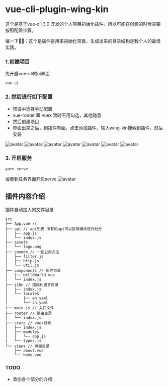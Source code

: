 # vue-cli-plugin-wing-kin
这个是基于vue-cli 3.0 开发的个人项目初始化插件，所以可能在创建的时候需要按照配置步骤。

催一下🐂🍺：这个是插件是用来初始化项目，生成出来的目录结构是我个人的最佳实践。

###  1.创建项目
先开启vue-cli的ui界面

```shell
vue ui
```

### 2. 然后进行如下配置
- 预设中选择手动配置
- vue-router 跟 vuex 暂时不用勾选，其他随意
- 然后创建项目
- 界面出来之后，到插件界面，点击添加插件，输入wing-kin搜索到插件，然后安装

![avatar](./images/1.jpg)
![avatar](./images/2.jpg)
![avatar](./images/3.jpg)
![avatar](./images/4.png)
![avatar](./images/5.png)
![avatar](./images/6.jpg)
![avatar](./images/7.png)

### 3. 开启服务
```shell
yarn serve
```
或者到任务界面开启serve
![avatar](./images/8.gif)

## 插件内容介绍
插件自动加入的文件目录
```shell
src
├── App.vue // 
├── api // api列表 所有的api可以按照模块进行划分
│   ├── app.js
│   └── index.js
├── assets
│   └── logo.png
├── common // 一些公用方法
│   ├── filter.js
│   ├── http.js
│   └── util.js
├── components // 组件目录
│   ├── HelloWorld.vue
│   └── index.js
├── i18n // 国际化语言目录
│   ├── index.js
│   └── locales
│       ├── en.yaml
│       └── zh.yaml
├── main.js // 入口文件
├── router // 路由目录
│   └── index.js
├── store // vuex目录
│   ├── index.js
│   ├── modules
│   │   └── app.js
│   └── types.js
└── views // 页面目录
    ├── about.vue
    └── home.vue
```

### TODO
- 添加各个部分的介绍